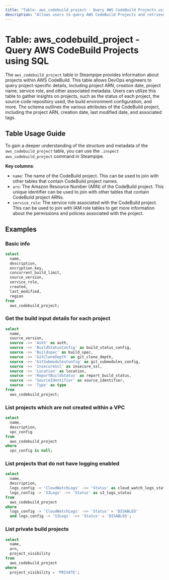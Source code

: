 ```yaml
---
title: "Table: aws_codebuild_project - Query AWS CodeBuild Projects using SQL"
description: "Allows users to query AWS CodeBuild Projects and retrieve comprehensive information about each project."
---
```


# Table: aws_codebuild_project - Query AWS CodeBuild Projects using SQL

The `aws_codebuild_project` table in Steampipe provides information about projects within AWS CodeBuild. This table allows DevOps engineers to query project-specific details, including project ARN, creation date, project name, service role, and other associated metadata. Users can utilize this table to gather insights on projects, such as the status of each project, the source code repository used, the build environment configuration, and more. The schema outlines the various attributes of the CodeBuild project, including the project ARN, creation date, last modified date, and associated tags.

## Table Usage Guide

To gain a deeper understanding of the structure and metadata of the `aws_codebuild_project` table, you can use the `.inspect aws_codebuild_project` command in Steampipe.

**Key columns**:

- `name`: The name of the CodeBuild project. This can be used to join with other tables that contain CodeBuild project names.
- `arn`: The Amazon Resource Number (ARN) of the CodeBuild project. This unique identifier can be used to join with other tables that contain CodeBuild project ARNs.
- `service_role`: The service role associated with the CodeBuild project. This can be used to join with IAM role tables to get more information about the permissions and policies associated with the project.

## Examples

### Basic info

```sql
select
  name,
  description,
  encryption_key,
  concurrent_build_limit,
  source_version,
  service_role,
  created,
  last_modified,
  region
from
  aws_codebuild_project;
```


### Get the build input details for each project

```sql
select
  name,
  source_version,
  source ->> 'Auth' as auth,
  source ->> 'BuildStatusConfig' as build_status_config,
  source ->> 'Buildspec' as build_spec,
  source ->> 'GitCloneDepth' as git_clone_depth,
  source ->> 'GitSubmodulesConfig' as git_submodules_config,
  source ->> 'InsecureSsl' as insecure_ssl,
  source ->> 'Location' as location,
  source ->> 'ReportBuildStatus' as report_build_status,
  source ->> 'SourceIdentifier' as source_identifier,
  source ->> 'Type' as type
from
  aws_codebuild_project;
```


### List projects which are not created within a VPC

```sql
select
  name,
  description,
  vpc_config
from
  aws_codebuild_project
where
  vpc_config is null;
```


### List projects that do not have logging enabled

```sql
select
  name,
  description,
  logs_config -> 'CloudWatchLogs' ->> 'Status' as cloud_watch_logs_status,
  logs_config -> 'S3Logs' ->> 'Status' as s3_logs_status
from
  aws_codebuild_project
where
  logs_config -> 'CloudWatchLogs' ->> 'Status' = 'DISABLED'
  and logs_config -> 'S3Logs' ->> 'Status' = 'DISABLED';
```

### List private build projects

```sql
select
  name,
  arn,
  project_visibility
from
  aws_codebuild_project
where
  project_visibility = 'PRIVATE';
```

